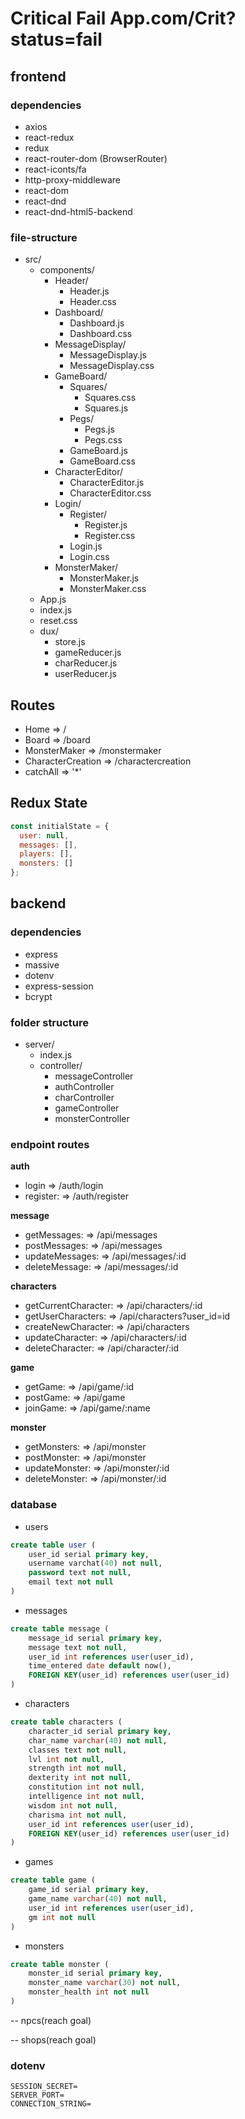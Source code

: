 # Critical Fail App.com/Crit?status=fail

## frontend

### dependencies

- axios
- react-redux
- redux
- react-router-dom (BrowserRouter)
- react-iconts/fa
- http-proxy-middleware
- react-dom
- react-dnd
- react-dnd-html5-backend

### file-structure

- src/
  - components/
    - Header/
      - Header.js
      - Header.css
    - Dashboard/
      - Dashboard.js
      - Dashboard.css
    - MessageDisplay/
      - MessageDisplay.js
      - MessageDisplay.css
    - GameBoard/
      - Squares/
        - Squares.css
        - Squares.js
      - Pegs/
        - Pegs.js
        - Pegs.css
      - GameBoard.js
      - GameBoard.css
    - CharacterEditor/
      - CharacterEditor.js
      - CharacterEditor.css
    - Login/
      - Register/
        - Register.js
        - Register.css
      - Login.js
      - Login.css
    - MonsterMaker/
      - MonsterMaker.js
      - MonsterMaker.css
  - App.js
  - index.js
  - reset.css
  - dux/
    - store.js
    - gameReducer.js
    - charReducer.js
    - userReducer.js

## Routes

- Home => /
- Board => /board
- MonsterMaker => /monstermaker
- CharacterCreation => /charactercreation
- catchAll => '\*'

## Redux State

```js
const initialState = {
  user: null,
  messages: [],
  players: [],
  monsters: []
};
```

## backend

### dependencies

- express
- massive
- dotenv
- express-session
- bcrypt

### folder structure

- server/
  - index.js
  - controller/
    - messageController
    - authController
    - charController
    - gameController
    - monsterController

### endpoint routes

**auth**

- login => /auth/login
- register: => /auth/register

**message**

- getMessages: => /api/messages
- postMessages: => /api/messages
- updateMessages: => /api/messages/:id
- deleteMessage: => /api/messages/:id

**characters**

- getCurrentCharacter: => /api/characters/:id
- getUserCharacters: => /api/characters?user_id=id
- createNewCharacter: => /api/characters
- updateCharacter: => /api/characters/:id
- deleteCharacter: => /api/character/:id

**game**

- getGame: => /api/game/:id
- postGame: => /api/game
- joinGame: => /api/game/:name

**monster**

- getMonsters: => /api/monster
- postMonster: => /api/monster
- updateMonster: => /api/monster/:id
- deleteMonster: => /api/monster/:id

### database

- users

```sql
create table user (
    user_id serial primary key,
    username varchat(40) not null,
    password text not null,
    email text not null
)
```

- messages

```sql
create table message (
    message_id serial primary key,
    message text not null,
    user_id int references user(user_id),
    time_entered date default now(),
    FOREIGN KEY(user_id) references user(user_id)
)
```

- characters

```sql
create table characters (
    character_id serial primary key,
    char_name varchar(40) not null,
    classes text not null,
    lvl int not null,
    strength int not null,
    dexterity int not null,
    constitution int not null,
    intelligence int not null,
    wisdom int not null,
    charisma int not null,
    user_id int references user(user_id),
    FOREIGN KEY(user_id) references user(user_id)
)
```

- games

```sql
create table game (
    game_id serial primary key,
    game_name varchar(40) not null,
    user_id int references user(user_id),
    gm int not null
)
```

- monsters

```sql
create table monster (
    monster_id serial primary key,
    monster_name varchar(30) not null,
    monster_health int not null
)
```

-- npcs(reach goal)

-- shops(reach goal)

### dotenv

```text
SESSION_SECRET=
SERVER_PORT=
CONNECTION_STRING=
```
